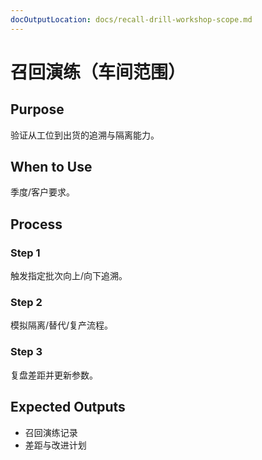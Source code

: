 ```yaml
---
docOutputLocation: docs/recall-drill-workshop-scope.md
---
```


# 召回演练（车间范围）

## Purpose

验证从工位到出货的追溯与隔离能力。

## When to Use

季度/客户要求。

## Process

### Step 1

触发指定批次向上/向下追溯。

### Step 2

模拟隔离/替代/复产流程。

### Step 3

复盘差距并更新参数。

## Expected Outputs

- 召回演练记录
- 差距与改进计划
